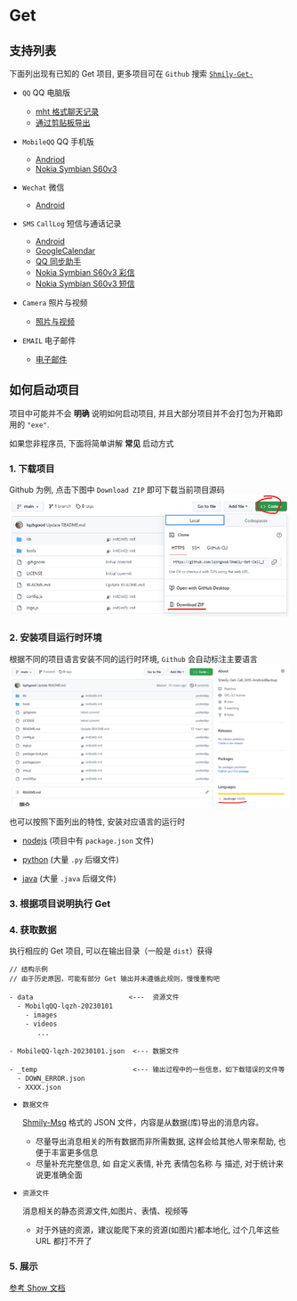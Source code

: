 # Get

## 支持列表

下面列出现有已知的 Get 项目, 更多项目可在 `Github` 搜索 [`Shmily-Get-`](https://github.com/search?q=Shmily-Get-&type=repositories)

-   `QQ` QQ 电脑版

    -   [mht 格式聊天记录](https://github.com/lqzhgood/Shmily-Get-QQ-PC_MHT)
    -   [通过剪贴板导出](https://github.com/lqzhgood/Shmily-Get-QQ-PC_Clipboard)

-   `MobileQQ` QQ 手机版

    -   [Andriod](https://github.com/lqzhgood/Shmily-Get-MobileQQ-Andriod)
    -   [Nokia Symbian S60v3](https://github.com/lqzhgood/Shmily-Get-MobileQQ-S60v3)

-   `Wechat` 微信
    -   [Android](https://github.com/lqzhgood/Shmily-Get-Wechat)
    
-   `SMS` `CallLog` 短信与通话记录
    -   [Android](https://github.com/lqzhgood/Shmily-Get-Call_SMS-Android)
    -   [GoogleCalendar](https://github.com/lqzhgood/Shmily-Get-Call_SMS-calendar_google_com)
    -   [QQ 同步助手](https://github.com/lqzhgood/Shmily-Get-Call_SMS-ic_qq_com)
    -   [Nokia Symbian S60v3 彩信](https://github.com/lqzhgood/Shmily-Get-Call_SMS-S60v3_MMS)
    -   [Nokia Symbian S60v3 短信](https://github.com/lqzhgood/Shmily-Get-Call_SMS-S60v3_SMS)
-   `Camera` 照片与视频
    -   [照片与视频](https://github.com/lqzhgood/Shmily-Get-Camera)
-   `EMAIL` 电子邮件
    -   [电子邮件](https://github.com/lqzhgood/Shmily-Get-Email)

## 如何启动项目

项目中可能并不会 **明确** 说明如何启动项目, 并且大部分项目并不会打包为开箱即用的 `"exe"`.

如果您非程序员, 下面将简单讲解 **常见** 启动方式

### 1. 下载项目

Github 为例, 点击下图中 `Download ZIP` 即可下载当前项目源码
![down repo](./assets/down_repo.png)

### 2. 安装项目运行时环境

根据不同的项目语言安装不同的运行时环境, `Github` 会自动标注主要语言
![what-languages](./assets/what-languages.png)

也可以按照下面列出的特性, 安装对应语言的运行时

-   [nodejs](../setup-runtime/nodejs) (项目中有 `package.json` 文件)

-   [python](../setup-runtime/python) (大量 `.py` 后缀文件)

-   [java](../setup-runtime/java) (大量 `.java` 后缀文件)

### 3. 根据项目说明执行 Get

### 4. 获取数据

执行相应的 Get 项目, 可以在输出目录（一般是 `dist`）获得

```
// 结构示例 
// 由于历史原因，可能有部分 Get 输出并未遵循此规则，慢慢重构吧

- data                        <---  资源文件
  - MobilqQQ-lqzh-20230101
    - images
    - videos
       ...

- MobileQQ-lqzh-20230101.json  <--- 数据文件

- _temp                        <--- 输出过程中的一些信息，如下载错误的文件等
  - DOWN_ERROR.json
  - XXXX.json
```

-   `数据文件`

    [Shmily-Msg](./msg/schema.md) 格式的 JSON 文件，内容是从数据(库)导出的消息内容。
    
    -   尽量导出消息相关的所有数据而非所需数据, 这样会给其他人带来帮助, 也便于丰富更多信息
    -   尽量补充完整信息, 如 自定义表情, 补充 表情包名称 与 描述, 对于统计来说更准确全面


-   `资源文件`
    
    消息相关的静态资源文件,如图片、表情、视频等
    
    -   对于外链的资源，建议能爬下来的资源(如图片)都本地化, 过个几年这些 URL 都打不开了

### 5. 展示

[参考 Show 文档](./show.md)
